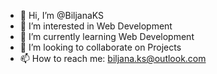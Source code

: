 - 👋 Hi, I’m @BiljanaKS
- 👀 I’m interested in Web Development
- 🌱 I’m currently learning Web Development
- 💞️ I’m looking to collaborate on Projects
- 📫 How to reach me: biljana.ks@outlook.com
